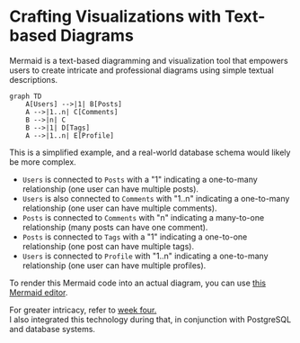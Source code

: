 # Crafting Visualizations with Text-based Diagrams

Mermaid is a text-based diagramming and visualization tool that empowers users to create intricate and professional diagrams using simple textual descriptions.

```mermaid
graph TD
    A[Users] -->|1| B[Posts]
    A -->|1..n| C[Comments]
    B -->|n| C
    B -->|1| D[Tags]
    A -->|1..n| E[Profile]
```
This is a simplified example, and a real-world database schema would likely be more complex. 

- `Users` is connected to `Posts` with a "1" indicating a one-to-many relationship (one user can have multiple posts).
- `Users` is also connected to `Comments` with "1..n" indicating a one-to-many relationship (one user can have multiple comments).
- `Posts` is connected to `Comments` with "n" indicating a many-to-one relationship (many posts can have one comment).
- `Posts` is connected to `Tags` with a "1" indicating a one-to-one relationship (one post can have multiple tags).
- `Users` is connected to `Profile` with "1..n" indicating a one-to-many relationship (one user can have multiple profiles).


To render this Mermaid code into an actual diagram, you can use [this Mermaid editor](https://mermaid-js.github.io/mermaid-live-editor/).

For greater intricacy, refer to [week four.](../week4.md) <br>I also integrated this technology during that, in conjunction with PostgreSQL and database systems.